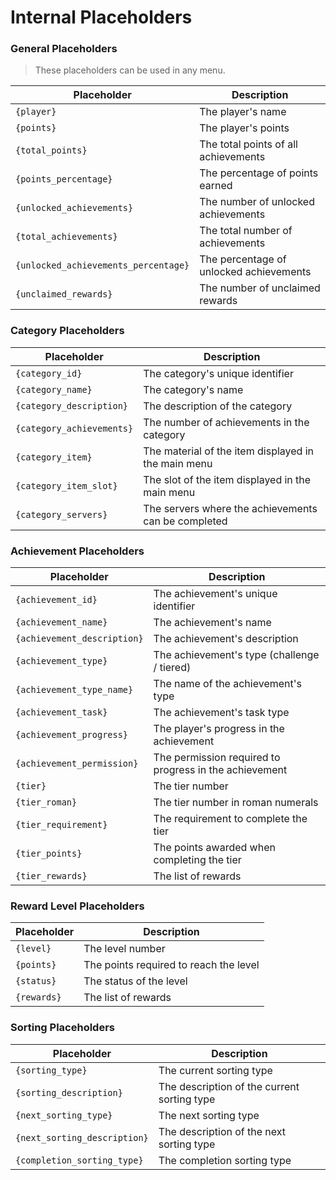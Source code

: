 # Internal Placeholders

### General Placeholders 
> These placeholders can be used in any menu.

| Placeholder                          | Description                             |
|--------------------------------------|-----------------------------------------|
| `{player}`                           | The player's name                       |
| `{points}`                           | The player's points                     |
| `{total_points}`                     | The total points of all achievements    |
| `{points_percentage}`                | The percentage of points earned         |
| `{unlocked_achievements}`            | The number of unlocked achievements     |
| `{total_achievements}`               | The total number of achievements        |
| `{unlocked_achievements_percentage}` | The percentage of unlocked achievements |
| `{unclaimed_rewards}`                | The number of unclaimed rewards         |

### Category Placeholders

| Placeholder               | Description                                         |
|---------------------------|-----------------------------------------------------|
| `{category_id}`           | The category's unique identifier                    |
| `{category_name}`         | The category's name                                 |
| `{category_description}`  | The description of the category                     |
| `{category_achievements}` | The number of achievements in the category          |
| `{category_item}`         | The material of the item displayed in the main menu |
| `{category_item_slot}`    | The slot of the item displayed in the main menu     |
| `{category_servers}`      | The servers where the achievements can be completed |

### Achievement Placeholders

| Placeholder                 | Description                                            |
|-----------------------------|--------------------------------------------------------|
| `{achievement_id}`          | The achievement's unique identifier                    |
| `{achievement_name}`        | The achievement's name                                 |
| `{achievement_description}` | The achievement's description                          |
| `{achievement_type}`        | The achievement's type (challenge / tiered)            |
| `{achievement_type_name}`   | The name of the achievement's type                     |
| `{achievement_task}`        | The achievement's task type                            |
| `{achievement_progress}`    | The player's progress in the achievement               |
| `{achievement_permission}`  | The permission required to progress in the achievement |
| `{tier}`                    | The tier number                                        |
| `{tier_roman}`              | The tier number in roman numerals                      |
| `{tier_requirement}`        | The requirement to complete the tier                   |
| `{tier_points}`             | The points awarded when completing the tier            |
| `{tier_rewards}`            | The list of rewards                                    |

### Reward Level Placeholders

| Placeholder | Description                            |
|-------------|----------------------------------------|
| `{level}`   | The level number                       |
| `{points}`  | The points required to reach the level |
| `{status}`  | The status of the level                |
| `{rewards}` | The list of rewards                    |

### Sorting Placeholders

| Placeholder                  | Description                                 |
|------------------------------|---------------------------------------------|
| `{sorting_type}`             | The current sorting type                    |
| `{sorting_description}`      | The description of the current sorting type |
| `{next_sorting_type}`        | The next sorting type                       |
| `{next_sorting_description}` | The description of the next sorting type    |
| `{completion_sorting_type}`  | The completion sorting type                 |


